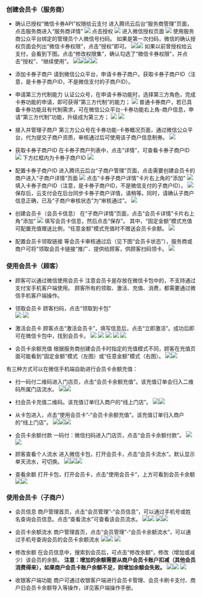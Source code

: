 ### 创建会员卡（服务商）

- 确认已授权“微信卡券API”权限给云支付
进入腾讯云后台“服务商管理”页面，点击服务商进入“服务商详情”
![](https://main.qcloudimg.com/raw/5843cb7b703f4b57d6bd5f0ce0ce1328.png)
点击授权
![](https://main.qcloudimg.com/raw/f7347f7010fcf60f5c760a3eec33f345.png)
进入微信授权页面
![](https://main.qcloudimg.com/raw/f1b9f42314328c2e8d5832fc98f0a800.png)
使用服务商公众平台绑定的管理员个人微信号扫码。
如果是第一次扫码，微信的确认授权页面会列出“微信卡券权限”，点击“授权”即可。
![](https://main.qcloudimg.com/raw/f7514355f7c77fce648bf3e6413ecc41.png)![](https://main.qcloudimg.com/raw/95f661305ef687d3504dce5e516b24e0.png)
如果以前曾授权给云支付，会看到下图。点击“修改权限集”，确认勾选了“微信卡券权限”，并点击“授权”、“继续使用”。
![](https://main.qcloudimg.com/raw/c7d022fcf38f573325f18a77ae453b7d.png)![](https://main.qcloudimg.com/raw/d664eb061fa1f85f7c6d07cdfe7a348d.png)![](https://main.qcloudimg.com/raw/5dffba4a76c881ef3871d343595651b4.png)![](https://main.qcloudimg.com/raw/863945b403fae97cd837c4a2bd00e1e2.png)

- 添加卡券子商户
请到微信公众平台，申请卡券子商户。获取卡券子商户ID（注意，是卡券子商户ID，不是微信支付的子商户ID）。
 - 申请第三方代制能力
认证公众号，在申请卡券功能时，选择第三方角色，完成卡券功能的申请，即可获得“第三方代制”的能力；
![](https://main.qcloudimg.com/raw/b567149f0fc6940e91c03ffb08093ca5.png)
普通卡券商户，若已具备卡券功能且有代制需求，可在微信公众平台-卡券功能右上角-商户信息，申请“第三方代制”功能，升级成为第三方；
![](https://main.qcloudimg.com/raw/edb135a4854d772ce00eb840e78fec09.png)
![](https://main.qcloudimg.com/raw/8c88d2b3166d38351cc20a8c927d79ee.png)
 - 接入并管理子商户
第三方公众号在卡券功能-卡券概况页面，通过微信公众平台，代为提交子商户资质，审核通过后可使用该子商户信息制券。
![](https://main.qcloudimg.com/raw/5cf18bf915c403d2665a0299e51567bf.png)
 - 获取卡券子商户ID
在卡券子商户列表中，点击“详情”，可查看卡券子商户ID
 ![](https://main.qcloudimg.com/raw/1a057bd1e0cb30b0acd873b187eae534.png)
下方红框内为卡券子商户ID
 ![](https://main.qcloudimg.com/raw/dbaee01a32e733511d125131a70fdda5.png)
- 配置卡券子商户ID
进入腾讯云后台“子商户管理”页面，点击需要创建会员卡的商户进入“子商户详情”页面
 ![](https://main.qcloudimg.com/raw/bbb7e48f6515e55d93e13d1831129c88.png)
点击“卡券子商户详情”卡片右上角的“添加”
 ![](https://main.qcloudimg.com/raw/f48c7ee3e2cdb51fed4b4d6e8d056963.png)
填入卡券子商户ID（注意，是卡券子商户ID，不是微信支付的子商户ID）。
 ![](https://main.qcloudimg.com/raw/e10450d303b699288e4b44a33e56ef60.png)
保存后，云支付会在后台同步卡券子商户详情，请稍等。同时，请确认子商户信息正确，已及“子商户审核状态”为“审核通过”。
 ![](https://main.qcloudimg.com/raw/192dd57edfb756c313f01ee69d773b08.png)
- 创建会员卡（会员卡信息）
在“子商户详情”页面，点击“会员卡详情”卡片右上角“添加”
 ![](https://main.qcloudimg.com/raw/1b90409ab45975ad87d3d7cc8af38988.png)
填写会员卡信息，然后点击“保存”。
其中，“固定金额”模式充值可配置充值赠送比例，“任意金额”模式充值时不赠送会员卡余额。
 ![](https://main.qcloudimg.com/raw/854f2db6c0d1f89171be300a0efa8c3d.png)
- 配置会员卡领取链接
等会员卡审核通过后（见下图“会员卡状态”），服务商或商户可将“领取会员卡链接”推广、提供给顾客，供顾客扫码领卡。
![](https://main.qcloudimg.com/raw/2547c1161bae713cf85159c95ced01eb.png)

### 使用会员卡（顾客）
- 顾客可以通过微信使用会员卡
注意会员卡是存放在微信卡包中的，不支持通过支付宝手机客户端使用。
顾客所有的领取、激活、充值、消费，都需要通过微信手机客户端操作。

- 领取会员卡
顾客扫码，点击“领取到卡包”	
![](https://main.qcloudimg.com/raw/92232ca29aa4b6e8abcfd31730b618c0.png)
![](https://main.qcloudimg.com/raw/26847dc4063957204c20629a86cdac22.png)
- 激活会员卡
顾客点击“激活会员卡”，填写信息后，点击“立即激活”。成功后即可在微信卡包中，找到会员卡。
![](https://main.qcloudimg.com/raw/927ab6a93a97c34bff061fab9a85117f.png)
![](https://main.qcloudimg.com/raw/fa825d064bc61902631e17dfd9f0f027.png)
![](https://main.qcloudimg.com/raw/4195420880c444f72fec6bc80c6215bb.png)
![](https://main.qcloudimg.com/raw/26f7d28756943c313508eac6043c6108.png)
![](https://main.qcloudimg.com/raw/df25c4721a3d808cc51790ffa3e9b2ec.png)
- 会员卡余额充值
根据服务商创建会员卡时指定的充值模式不同，顾客在充值页面可能看到“固定金额”模式（左图）或“任意金额”模式（右图）。
![](https://main.qcloudimg.com/raw/02fbb2c89f8ed58219b29aee8a663932.png)![](https://main.qcloudimg.com/raw/3263c296584298b875034495b922b400.png)

有三种方式可以在微信手机端自助进行会员卡余额充值：
 - 扫一码付二维码进入门店页，点击“会员卡余额充值”。该充值订单会归入二维码所属门店流水。
 ![](https://main.qcloudimg.com/raw/88cbcc6c377d0627daa1f4460950995b.png)![](https://main.qcloudimg.com/raw/4f84f5871e6b67dbef7315612f808521.png)

 - 扫会员卡充值二维码。该充值订单归入商户的“线上门店”。
![](https://main.qcloudimg.com/raw/47526b632f1877ed80771f5521e470da.png)![](https://main.qcloudimg.com/raw/7966169ef2497cddd96b49d419e1fb5d.png)

 - 从卡包进入，点击“使用会员卡”-“会员卡余额充值”。该充值订单归入商户的“线上门店”。
![](https://main.qcloudimg.com/raw/78e55a3ed3838cfb7e597bdcba827f8d.png)![](https://main.qcloudimg.com/raw/e169be7cddeca32150cc7b1ab18f8b6c.png)![](https://main.qcloudimg.com/raw/d51697acfa4b8ea039e874a6936ad648.png)
  
- 会员卡余额付款
一码付：微信扫码进入门店页，点击“会员卡余额付款”。
![](https://main.qcloudimg.com/raw/9d53e61fcc7dcd68b722ef81ae9f5def.png)![](https://main.qcloudimg.com/raw/a5de876b7985ebd908d2628aef0ebdaf.png)
- 顾客查看个人流水
进入微信卡包，打开会员卡，点击“会员卡流水”。默认显示单天流水，可切换。
![](https://main.qcloudimg.com/raw/beecd09b0d54de2cdd8d2465e300c50d.png)![](https://main.qcloudimg.com/raw/b95cc3798d1cf83806e81d88cca8aa9f.png)![](https://main.qcloudimg.com/raw/01a4c4a78bd0f55bb77c3704e06ef044.png)
 
- 查看余额
打开卡包，打开会员卡，点击“使用会员卡”，上方可看到会员卡余额
![](https://main.qcloudimg.com/raw/7fb86b97efdc685d0dfcb8fcbc98e0cc.png)![](https://main.qcloudimg.com/raw/fd554ca7bed9d7af740d29fcd2620f4a.png)

### 使用会员卡（子商户）
- 会员信息
商户管理首页，点击“会员管理”-“会员信息”，可以通过手机号或姓名查询会员信息。点击“查看流水”可查看该会员流水。
![](https://main.qcloudimg.com/raw/7721189c733feaf35839992035a18bbc.png)![](https://main.qcloudimg.com/raw/74c439f608a809ddbde8421ba9bf7817.png)
![](https://main.qcloudimg.com/raw/0dfd64be508800ed74a9178c68fa4623.png)![](https://main.qcloudimg.com/raw/3da30151e20ff407bc5e4889cc1d486a.png)
   
- 会员卡余额流水
商户管理首页，点击“会员管理”-“会员卡余额流水”，可以通过手机号查询会员的会员卡余额流水
![](https://main.qcloudimg.com/raw/f0714dc7e5edc339fb6e96c751e390ed.png)![](https://main.qcloudimg.com/raw/fba36a643ae245915823e0762ec1943c.png)
![](https://main.qcloudimg.com/raw/d3652f04ee22e5c16ce389908a17184a.png) 
 

- 修改余额
在会员信息中，搜索到会员后，可点击“修改余额”，修改（增加或减少）该会员的余额。
**注意：增加的余额需要从商户会员卡账户扣减（其他会员消费得来），如果商户会员卡账户余额不足，则增加余额会失败。**
![](https://main.qcloudimg.com/raw/1794d516cc4228691aea407ed04cb74d.png)![](https://main.qcloudimg.com/raw/96455b6aabc164757519e04210ef8887.png)
![](https://main.qcloudimg.com/raw/4482993856ff33c5cd0b746dd7b5127c.png) 
 
 
- 收银客户端功能
商户可通过收银客户端进行会员卡管理、会员卡刷卡支付、商户旧会员卡余额导入等操作，详见客户端操作手册。

